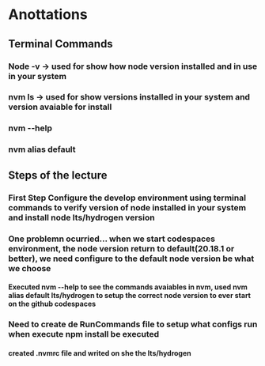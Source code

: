 # Anottations
## Terminal Commands
### Node -v -> used for show how node version installed and in use in your system
### nvm ls -> used for show versions installed in your system and version avaiable for install
### nvm --help
### nvm alias default

## Steps of the lecture
### First Step Configure the develop environment using terminal commands to verify version of node installed in your system and install node lts/hydrogen version
### One problemn ocurried... when we start codespaces environment, the node version return to default(20.18.1 or better), we need configure to the default node version be what we choose
#### Executed nvm --help to see the commands avaiables in nvm, used nvm alias default lts/hydrogen to setup the correct node version to ever start on the github codespaces
### Need to create de RunCommands file to setup what configs run when execute npm install be executed
#### created .nvmrc file and writed on she the lts/hydrogen